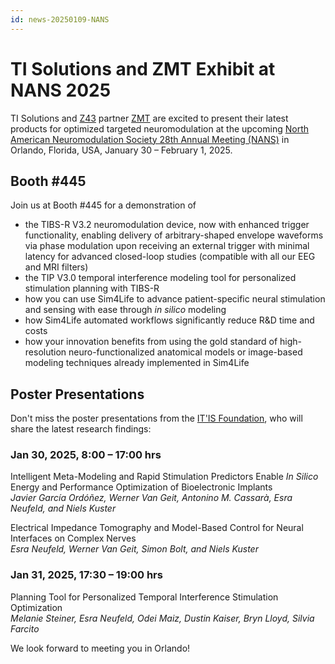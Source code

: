 ```yaml
---
id: news-20250109-NANS
---
```

# TI Solutions and ZMT Exhibit at NANS 2025

TI Solutions and [Z43](https://z43.swiss) partner [ZMT](https://zmt.swiss) are excited to present their latest products for optimized targeted neuromodulation at the upcoming [North American Neuromodulation Society 28th Annual Meeting (NANS)](https://www.neuromodulation.org/annual-meeting.html) in Orlando, Florida, USA, January 30 – February 1, 2025.

## Booth #445
Join us at Booth #445 for a demonstration of
- the TIBS-R V3.2 neuromodulation device, now with enhanced trigger functionality, enabling delivery of arbitrary-shaped envelope waveforms via phase modulation upon receiving an external trigger with minimal latency for advanced closed-loop studies (compatible with all our EEG and MRI filters)
- the TIP V3.0 temporal interference modeling tool for personalized stimulation planning with TIBS-R
- how you can use Sim4Life to advance patient-specific neural stimulation and sensing with ease through *in silico* modeling
- how Sim4Life automated workflows significantly reduce R&D time and costs
- how your innovation benefits from using the gold standard of high-resolution neuro-functionalized anatomical models or image-based modeling techniques already implemented in Sim4Life

## Poster Presentations
Don't miss the poster presentations from the [IT'IS Foundation](https://itis.swiss), who will share the latest research findings:

### Jan 30, 2025, 8:00 – 17:00 hrs  
Intelligent Meta-Modeling and Rapid Stimulation Predictors Enable *In Silico* Energy and Performance Optimization of Bioelectronic Implants  
*Javier García Ordóñez, Werner Van Geit, Antonino M. Cassarà, Esra Neufeld, and Niels Kuster*

Electrical Impedance Tomography and Model-Based Control for Neural Interfaces on Complex Nerves  
*Esra Neufeld, Werner Van Geit, Simon Bolt, and Niels Kuster*

### Jan 31, 2025, 17:30 – 19:00 hrs  
Planning Tool for Personalized Temporal Interference Stimulation Optimization  
*Melanie Steiner, Esra Neufeld, Odei Maiz, Dustin Kaiser, Bryn Lloyd, Silvia Farcito*

We look forward to meeting you in Orlando!

